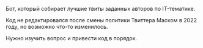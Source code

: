 Бот, который собирает лучшие твиты заданных авторов по IT-тематике.

Код не редактировался после смены политики Твиттера Маском в 2022 году, но возможно что-то изменилось.

Нужно изучить вопрос и привести код в порядок.
